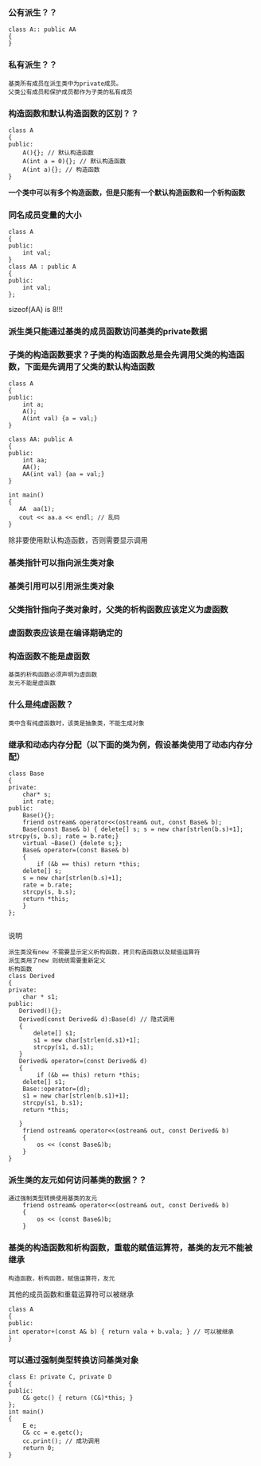 ### 公有派生？？
```
class A:: public AA
{
}
```

### 私有派生？？
```
基类所有成员在派生类中为private成员。
父类公有成员和保护成员都作为子类的私有成员
```

### 构造函数和默认构造函数的区别？？
```
class A
{
public:
    A(){}; // 默认构造函数
    A(int a = 0){}; // 默认构造函数
    A(int a){}; // 构造函数
}
```
**一个类中可以有多个构造函数，但是只能有一个默认构造函数和一个析构函数**

### 同名成员变量的大小
```
class A
{
public:
    int val;
}
class AA : public A
{
public:
	int val;
};
```
sizeof(AA) is 8!!!

### 派生类只能通过基类的成员函数访问基类的private数据

### 子类的构造函数要求？子类的构造函数总是会先调用父类的构造函数，下面是先调用了父类的默认构造函数
```
class A
{
public:
    int a;
    A();
    A(int val) {a = val;}
}

class AA: public A
{
public:
    int aa;
    AA();
    AA(int val) {aa = val;}
}

int main()
{
   AA  aa(1);
   cout << aa.a << endl; // 乱码
}
```
除非要使用默认构造函数，否则需要显示调用

### 基类指针可以指向派生类对象

### 基类引用可以引用派生类对象

### 父类指针指向子类对象时，父类的析构函数应该定义为虚函数

### 虚函数表应该是在编译期确定的

### 构造函数不能是虚函数
```
基类的析构函数必须声明为虚函数
友元不能是虚函数
```

### 什么是纯虚函数？
```
类中含有纯虚函数时，该类是抽象类，不能生成对象
```

### 继承和动态内存分配（以下面的类为例，假设基类使用了动态内存分配）
```
class Base
{
private:
    char* s;
    int rate;
public:
    Base(){};
    friend ostream& operator<<(ostream& out, const Base& b); 
    Base(const Base& b) { delete[] s; s = new char[strlen(b.s)+1]; strcpy(s, b.s); rate = b.rate;}
    virtual ~Base() {delete s;};
    Base& operator=(const Base& b)
    {
    	if (&b == this) return *this;
	delete[] s;
	s = new char[strlen(b.s)+1];
	rate = b.rate;
	strcpy(s, b.s);
	return *this;
    }
};


```
说明
```
派生类没有new 不需要显示定义析构函数，拷贝构造函数以及赋值运算符
派生类用了new 则统统需要重新定义
析构函数
class Derived
{
private:
    char * s1;
public:
   Derived(){};
   Derived(const Derived& d):Base(d) // 隐式调用
   {
       delete[] s1;
       s1 = new char[strlen(d.s1)+1];
       strcpy(s1, d.s1);
   }
   Derived& operator=(const Derived& d)
   {
       	if (&b == this) return *this;
	delete[] s1;
	Base::operator=(d);
	s1 = new char[strlen(b.s1)+1];
	strcpy(s1, b.s1);
	return *this;
   
   }
    friend ostream& operator<<(ostream& out, const Derived& b)
    {
        os << (const Base&)b;
    }
}

```

### 派生类的友元如何访问基类的数据？？
```
通过强制类型转换使用基类的友元
    friend ostream& operator<<(ostream& out, const Derived& b)
    {
        os << (const Base&)b;
    }
```

### 基类的构造函数和析构函数，重载的赋值运算符，基类的友元不能被继承 
```
构造函数，析构函数，赋值运算符，友元
```
其他的成员函数和重载运算符可以被继承
```
class A
{
public:
int operator+(const A& b) { return vala + b.vala; } // 可以被继承
}

```

### 可以通过强制类型转换访问基类对象
```
class E: private C, private D
{
public:
	C& getc() { return (C&)*this; }
};
int main()
{
	E e;
	C& cc = e.getc();
	cc.print(); // 成功调用
	return 0;
}
```
